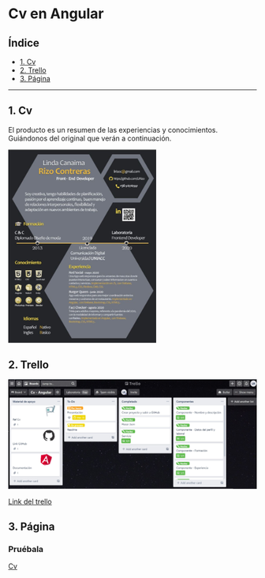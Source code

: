 # Cv en Angular 
## Índice

* [1. Cv](#1-Cv)
* [2. Trello](#2-Trello)
* [3. Página](#3-Página)

***

## 1. Cv

El producto es un resumen de las experiencias y conocimientos. Guiándonos del original que verán a continuación. 

<img src="https://github.com/LiRizo/cvRizoLi/blob/master/src/assets/img/cv.JPG?raw=true" width= 300px>

## 2. Trello

<img src="https://github.com/LiRizo/cvRizoLi/blob/master/src/assets/img/trelloCvAngular.JPG?raw=true">

[Link del trello]( https://trello.com/b/OAnYYeuN/cv-angular)

## 3. Página

### Pruébala

[Cv](https://cv-rizoli.web.app/home)

